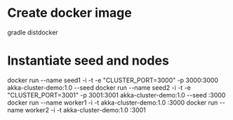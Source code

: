 # Create docker image
gradle distdocker

# Instantiate seed and nodes
docker run --name seed1 -i -t -e "CLUSTER_PORT=3000" -p 3000:3000 akka-cluster-demo:1.0 --seed
docker run --name seed2 -i -t -e "CLUSTER_PORT=3001" -p 3001:3001 akka-cluster-demo:1.0 --seed <seed1-ip>:3000
docker run --name worker1 -i -t akka-cluster-demo:1.0 <seed1-ip>:3000
docker run --name worker2 -i -t akka-cluster-demo:1.0 <seed2-ip>:3001